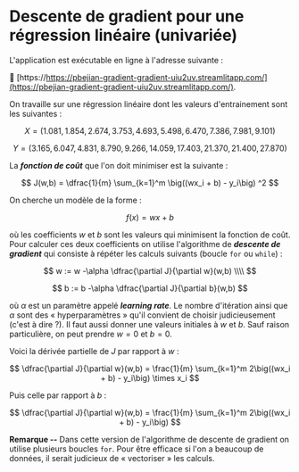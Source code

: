 # Descente de gradient pour une régression linéaire (univariée)

L'application est exécutable en ligne à l'adresse suivante :

🚀 [https://https://pbejian-gradient-gradient-uiu2uv.streamlitapp.com/](https://pbejian-gradient-gradient-uiu2uv.streamlitapp.com/).


On travaille sur une régression linéaire dont les valeurs d'entrainement sont les suivantes :

$$
X = (1.081, 1.854, 2.674, 3.753, 4.693, 5.498, 6.470, 7.386, 7.981, 9.101)
$$

$$
Y = (3.165, 6.047, 4.831, 8.790, 9.266, 14.059, 17.403, 21.370, 21.400, 27.870)
$$


La ***fonction de coût*** que l'on doit minimiser est la suivante :

$$
J(w,b) = \dfrac{1}{m} \sum_{k=1}^m  \big((wx_i + b) - y_i\big) ^2
$$


On cherche un modèle de la forme :

$$
f(x) = wx + b
$$

où les coefficients $`w`$ et $`b`$ sont les valeurs qui minimisent la fonction de coût. Pour calculer ces deux coefficients on utilise l'algorithme de ***descente de gradient*** qui consiste à répéter les calculs suivants (boucle $\texttt{for}$ ou $\texttt{while}$) :

$$
w := w -\alpha \dfrac{\partial J}{\partial w}(w,b) \\\\
$$

$$
b := b -\alpha \dfrac{\partial J}{\partial b}(w,b)
$$

où $\alpha$ est un paramètre appelé ***learning rate***. Le nombre d'itération ainsi que $\alpha$ sont des « hyperparamètres » qu'il convient de choisir judicieusement (c'est à dire ?). Il faut aussi donner une valeurs initiales à $w$ et $b$. Sauf raison particulière, on peut prendre $w =0$ et $b=0$.  

Voici la dérivée partielle de $J$ par rapport à $w$ :

$$
\dfrac{\partial J}{\partial w}(w,b) = \frac{1}{m} \sum_{k=1}^m  2\big((wx_i + b) - y_i\big) \times x_i
$$

Puis celle par rapport à $b$ :

$$
\dfrac{\partial J}{\partial w}(w,b) = \frac{1}{m} \sum_{k=1}^m  2\big((wx_i + b) - y_i\big)
$$


**Remarque --** Dans cette version de l'algorithme de descente de gradient on utilise plusieurs boucles $\texttt{for}$. Pour être efficace si l'on a beaucoup de données, il serait judicieux de « vectoriser » les calculs.